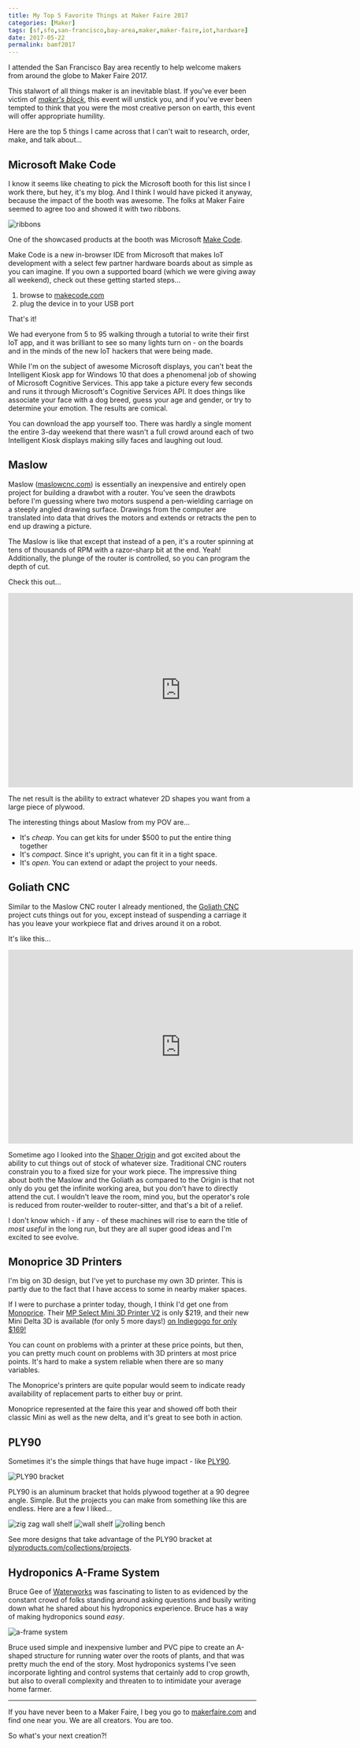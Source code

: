 ```yaml
---
title: My Top 5 Favorite Things at Maker Faire 2017
categories: [Maker]
tags: [sf,sfo,san-francisco,bay-area,maker,maker-faire,iot,hardware]
date: 2017-05-22
permalink: bamf2017
---
```


I attended the San Francisco Bay area recently to help welcome makers from around the globe to Maker Faire 2017.

This stalwort of all things maker is an inevitable blast. If you've ever been victim of [_maker's block_](http://www.urbandictionary.com/define.php?term=Maker%27s%20Block), this event will unstick you, and if you've ever been tempted to think that you were the most creative person on earth, this event will offer appropriate humility.

Here are the top 5 things I came across that I can't wait to research, order, make, and talk about...

## Microsoft Make Code
I know it seems like cheating to pick the Microsoft booth for this list since I work there, but hey, it's my blog. And I think I would have picked it anyway, because the impact of the booth was awesome. The folks at Maker Faire seemed to agree too and showed it with two ribbons.

![ribbons](/files/bamf2017_01.jpg)

One of the showcased products at the booth was Microsoft [Make Code](http://makecode.com).

Make Code is a new in-browser IDE from Microsoft that makes IoT development with a select few partner hardware boards about as simple as you can imagine. If you own a supported board (which we were giving away all weekend), check out these getting started steps...

1. browse to [makecode.com](http://makecode.com)
1. plug the device in to your USB port

That's it!

We had everyone from 5 to 95 walking through a tutorial to write their first IoT app, and it was brilliant to see so many lights turn on - on the boards and in the minds of the new IoT hackers that were being made.

While I'm on the subject of awesome Microsoft displays, you can't beat the Intelligent Kiosk app for Windows 10 that does a phenomenal job of showing of Microsoft Cognitive Services. This app take a picture every few seconds and runs it through Microsoft's Cognitive Services API. It does things like associate your face with a dog breed, guess your age and gender, or try to determine your emotion. The results are comical.

You can download the app yourself too. There was hardly a single moment the entire 3-day weekend that there wasn't a full crowd around each of two Intelligent Kiosk displays making silly faces and laughing out loud.

## Maslow
Maslow ([maslowcnc.com](http://www.maslowcnc.com/)) is essentially an inexpensive and entirely open project for building a drawbot with a router. You've seen the drawbots before I'm guessing where two motors suspend a pen-wielding carriage on a steeply angled drawing surface. Drawings from the computer are translated into data that drives the motors and extends or retracts the pen to end up drawing a picture.

The Maslow is like that except that instead of a pen, it's a router spinning at tens of thousands of RPM with a razor-sharp bit at the end. Yeah! Additionally, the plunge of the router is controlled, so you can program the depth of cut.

Check this out...

<iframe width="700" height="394" src="https://www.youtube.com/embed/Q-KCZoxvzcQ" frameborder="0" allowfullscreen></iframe>

The net result is the ability to extract whatever 2D shapes you want from a large piece of plywood.

The interesting things about Maslow from my POV are...

* It's _cheap_. You can get kits for under $500 to put the entire thing together
* It's _compact_. Since it's upright, you can fit it in a tight space.
* It's _open_. You can extend or adapt the project to your needs.

## Goliath CNC
Similar to the Maslow CNC router I already mentioned, the  [Goliath CNC](https://www.facebook.com/goliathcnc/) project cuts things out for you, except instead of suspending a carriage it has you leave your workpiece flat and drives around it on a robot.

It's like this...
<iframe width="700" height="393" src="https://www.youtube.com/embed/ziOvO4VgCxc" frameborder="0" allowfullscreen></iframe>

Sometime ago I looked into the [Shaper Origin](https://shapertools.com/) and got excited about the ability to cut things out of stock of whatever size. Traditional CNC routers constrain you to a fixed size for your work piece. The impressive thing about both the Maslow and the Goliath as compared to the Origin is that not only do you get the infinite working area, but you don't have to directly attend the cut. I wouldn't leave the room, mind you, but the operator's role is reduced from router-weilder to router-sitter, and that's a bit of a relief.

I don't know which - if any - of these machines will rise to earn the title of _most useful_ in the long run, but they are all super good ideas and I'm excited to see evolve.

## Monoprice 3D Printers
I'm big on 3D design, but I've yet to purchase my own 3D printer. This is partly due to the fact that I have access to some in nearby maker spaces.

If I were to purchase a printer today, though, I think I'd get one from [Monoprice](http://monoprice.com). Their [MP Select Mini 3D Printer V2](https://www.monoprice.com/product?c_id=107&cp_id=10724&cs_id=1072403&p_id=21711&seq=1&format=2) is only $219, and their new Mini Delta 3D is available (for only 5 more days!) [on Indiegogo for only $169!](https://www.indiegogo.com/projects/monoprice-mini-delta-affordable-starter-3d-printer#/)

You can count on problems with a printer at these price points, but then, you can pretty much count on problems with 3D printers at most price points. It's hard to make a system reliable when there are so many variables.

The Monoprice's printers are quite popular would seem to indicate ready availability of replacement parts to either buy or print.

Monoprice represented at the faire this year and showed off both their classic Mini as well as the new delta, and it's great to see both in action.

## PLY90
Sometimes it's the simple things that have huge impact - like [PLY90](http://www.plyproducts.com/pages/ply90).

![PLY90 bracket](/files/bamf2017_02.jpg)

PLY90 is an aluminum bracket that holds plywood together at a 90 degree angle. Simple. But the projects you can make from something like this are endless. Here are a few I liked...

![zig zag wall shelf](/files/bamf2017_03.jpg)
![wall shelf](/files/bamf2017_04.jpg)
![rolling bench](/files/bamf2017_05.jpg)

See more designs that take advantage of the PLY90 bracket at [plyproducts.com/collections/projects](https://www.plyproducts.com/collections/projects).

## Hydroponics A-Frame System
Bruce Gee of [Waterworks](http://waterworks-hydro.com/) was fascinating to listen to as evidenced by the constant crowd of folks standing around asking questions and busily writing down what he shared about his hydroponics experience. Bruce has a way of making hydroponics sound _easy_.

![a-frame system](/files/bamf2017_06.jpg)

Bruce used simple and inexpensive lumber and PVC pipe to create an A-shaped structure for running water over the roots of plants, and that was pretty much the end of the story. Most hydroponics systems I've seen incorporate lighting and control systems that certainly add to crop growth, but also to overall complexity and threaten to to intimidate your average home farmer.

***

If you have never been to a Maker Faire, I beg you go to [makerfaire.com](http://makerfaire.com) and find one near you. We are all creators. You are too. 

So what's your next creation?!